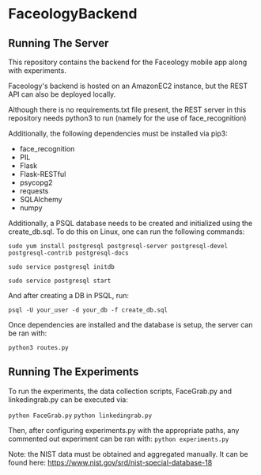# FaceologyBackend

## Running The Server
This repository contains the backend for the Faceology mobile app along with experiments.

Faceology's backend is hosted on an AmazonEC2 instance, but the REST API can also be deployed locally.

Although there is no requirements.txt file present, the REST server in this repository needs python3 to run (namely for the use of face_recognition)

Additionally, the following dependencies must be installed via pip3:
* face_recognition
* PIL
* Flask
* Flask-RESTful
* psycopg2
* requests
* SQLAlchemy
* numpy

Additionally, a PSQL database needs to be created and initialized using the create_db.sql. To do this on Linux, one can run the following commands:

`sudo yum install postgresql postgresql-server postgresql-devel postgresql-contrib postgresql-docs`

`sudo service postgresql initdb`

`sudo service postgresql start`

And after creating a DB in PSQL, run:

`psql -U your_user -d your_db -f create_db.sql`

Once dependencies are installed and the database is setup, the server can be ran with:

`python3 routes.py`

## Running The Experiments

To run the experiments, the data collection scripts, FaceGrab.py and linkedingrab.py can be executed via:

`python FaceGrab.py`
`python linkedingrab.py`

Then, after configuring experiments.py with the appropriate paths, any commented out experiment can be ran with:
`python experiments.py`

Note: the NIST data must be obtained and aggregated manually. It can be found here: https://www.nist.gov/srd/nist-special-database-18
